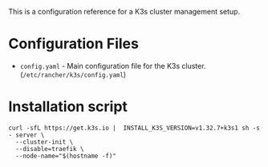 This is a configuration reference for a K3s cluster management setup. 

# Configuration Files

- `config.yaml` - Main configuration file for the K3s cluster. (`/etc/rancher/k3s/config.yaml`)

# Installation script
```
curl -sfL https://get.k3s.io |  INSTALL_K3S_VERSION=v1.32.7+k3s1 sh -s - server \
  --cluster-init \
  --disable=traefik \
  --node-name="$(hostname -f)"
```
